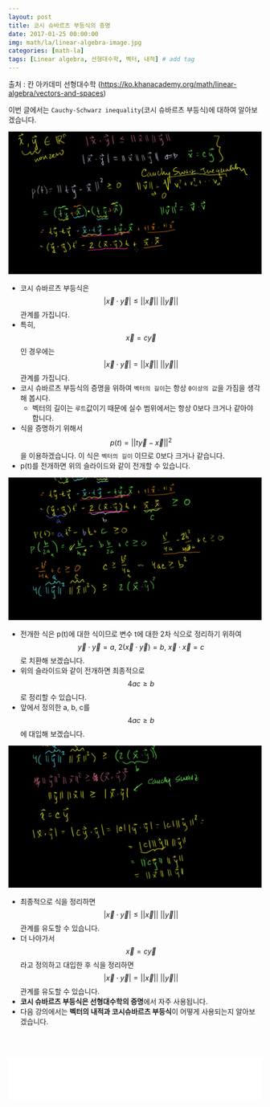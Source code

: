 ```yaml
---
layout: post
title: 코시 슈바르츠 부등식의 증명 
date: 2017-01-25 00:00:00
img: math/la/linear-algebra-image.jpg
categories: [math-la] 
tags: [Linear algebra, 선형대수학, 벡터, 내적] # add tag
---
```


출처 : 칸 아카데미 선형대수학 (https://ko.khanacademy.org/math/linear-algebra/vectors-and-spaces)

이번 글에서는 `Cauchy-Schwarz inequality`(코시 슈바르츠 부등식)에 대하여 알아보겠습니다.

<img src="../assets/img/math/la/cauchy-schwarz inequality/1.png" alt="Drawing" style="width: 600px;"/>

<br>

+ 코시 슈바르츠 부등식은 $$ |\vec{x} \cdot \vec{y} |  \le || \vec{x} || \ ||\vec{y}|| $$ 관계를 가집니다.
+ 특히, $$ \vec{x} = c\vec{y} $$ 인 경우에는 $$ |\vec{x} \cdot \vec{y} |  = || \vec{x} || \ ||\vec{y}|| $$ 관계를 가집니다.
+ 코시 슈바르츠 부등식의 증명을 위하여 `벡터의 길이`는 항상 `0이상의 값`을 가짐을 생각해 봅시다.
    +  벡터의 길이는 `루트`값이기 때문에 실수 범위에서는 항상 0보다 크거나 같아야 합니다.
+ 식을 증명하기 위해서 $$ p(t) = || t\vec{y} - \vec{x} ||^{2} $$ 을 이용하겠습니다. 이 식은 `벡터의 길이` 이므로 0보다 크거나 같습니다.
+ p(t)를 전개하면 위의 슬라이드와 같이 전개할 수 있습니다.    

<img src="../assets/img/math/la/cauchy-schwarz inequality/3.png" alt="Drawing" style="width: 600px;"/>

<br>

+ 전개한 식은 p(t)에 대한 식이므로 변수 t에 대한 2차 식으로 정리하기 위하여 $$ \vec{y} \cdot \vec{y} = a , \ 2(\vec{x} \cdot \vec{y}) = b, \ \vec{x} \cdot \vec{x} = c $$ 로 치환해 보겠습니다.
+ 위의 슬라이드와 같이 전개하면 최종적으로 $$ 4ac \ge b $$로 정리할 수 있습니다.
+ 앞에서 정의한 a, b, c를 $$ 4ac \ge b $$에 대입해 보겠습니다.

<img src="../assets/img/math/la/cauchy-schwarz inequality/4.png" alt="Drawing" style="width: 600px;"/>

<br>

+ 최종적으로 식을 정리하면 $$ |\vec{x} \cdot \vec{y} |  \le || \vec{x} || \ ||\vec{y}|| $$ 관계를 유도할 수 있습니다.
+ 더 나아가서 $$ \vec{x} = c\vec{y} $$ 라고 정의하고 대입한 후 식을 정리하면 $$ |\vec{x} \cdot \vec{y} |  = || \vec{x} || \ ||\vec{y}|| $$ 관계를 유도할 수 있습니다.
+ **코시 슈바르츠 부등식은 선형대수학의 증명**에서 자주 사용됩니다.
+ 다음 강의에서는 **벡터의 내적과 코시슈바르츠 부등식**이 어떻게 사용되는지 알아보겠습니다.

<br><br>
<iframe src="//partners.coupang.com/cdn/redirect?url=customjs%2Faffiliate%2Fsearch-bar%2F0.0.3%2Flogo-01.html%3FtrackingCode%3DAF1042200" width="100%" height="85" frameborder="0" scrolling="no"></iframe>